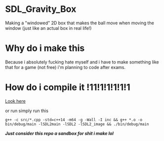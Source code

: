 # SDL_Gravity_Box
Making a "windowed" 2D box that makes the ball move when moving the window (just like an actual box in real life!)

# Why do i make this
Because i absolutely fucking hate myself and i have to make something like that for a game (not free) i'm planning to code after exams.

# How do i compile it !11!1!1!1!1!1

[Look here](https://lazyfoo.net/tutorials/SDL/01_hello_SDL/index.php)

or run simply run this

``` g++ -c src/*.cpp -std=c++14 -m64 -g -Wall -I inc && g++ *.o -o bin/debug/main -lSDL2main -lSDL2 -lSDL2_image && ./bin/debug/main ```


_**Just consider this repo a sandbox for shit i make lol**_

